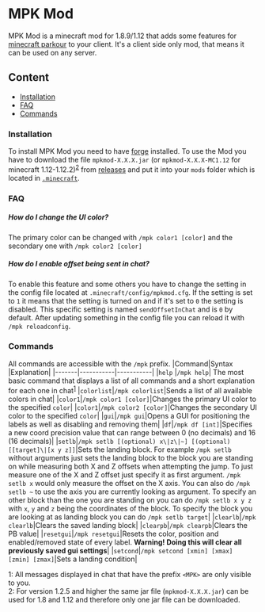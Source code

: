 # MPK Mod

MPK Mod is a minecraft mod for 1.8.9/1.12 that adds some features for [minecraft parkour](https://www.mcpk.wiki/wiki/Main_Page) to your client. It's a client side only mod, that means it can be used on any server.

## Content
- [Installation](#Installation)
- [FAQ](#FAQ)
- [Commands](#Commands)

### Installation

To install MPK Mod you need to have [forge](https://files.minecraftforge.net) installed.
To use the Mod you have to download the file `mpkmod-X.X.X.jar` (or `mpkmod-X.X.X-MC1.12` for minecraft 1.12-1.12.2)<sup>[2](#footnote2)</sup> from [releases](https://github.com/kurrycat2004/MpkMod/releases) and put it into your `mods` folder which is located in [`.minecraft`](https://minecraft.gamepedia.com/.minecraft).

### FAQ
##### **How do I change the UI color?**<br/>
The primary color can be changed with `/mpk color1 [color]` and the secondary one with `/mpk color2 [color]`

##### **How do I enable offset being sent in chat?**<br/>
To enable this feature and some others you have to change the setting in the config file located at `.minecraft/config/mpkmod.cfg`. If the setting is set to `1` it means that the setting is turned on and if it's set to `0` the setting is disabled. This specific setting is named `sendOffsetInChat` and is `0` by default. After updating something in the config file you can reload it with `/mpk reloadconfig`.

### Commands
All commands are accessible with the `/mpk` prefix.
|Command|Syntax     |Explanation|
|-------|-----------|-----------|
|`help` |`/mpk help`| The most basic command that displays a list of all commands and a short explanation for each one in chat<sup>[1](#footnote1)</sup>
|`colorlist`|`/mpk colorlist`|Sends a list of all available colors in chat|
|`color1`|`/mpk color1 [color]`|Changes the primary UI color to the specified `color`|
|`color1`|`/mpk color2 [color]`|Changes the secondary UI color to the specified `color`|
|`gui`|`/mpk gui`|Opens a GUI for positioning the labels as well as disabling and removing them|
|`df`|`/mpk df [int]`|Specifies a new coord precision value that can range between 0 (no decimals) and 16 (16 decimals)|
|`setlb`|`/mpk setlb [(optional) x\|z\|~] [(optional) [[target]\|[x y z]]`|Sets the landing block. For example `/mpk setlb` without arguments just sets the landing block to the block you are standing on while measuring both X and Z offsets when attempting the jump. To just measure one of the X and Z offset just specify it as first argument. `/mpk setlb x` would only measure the offset on the X axis. You can also do `/mpk setlb ~` to use the axis you are currently looking as argument. To specify an other block than the one you are standing on you can do `/mpk setlb x y z` with `x`, `y` and `z` being the coordinates of the block. To specify the block you are looking at as landing block you can do `/mpk setlb target`|
|`clearlb`|`/mpk clearlb`|Clears the saved landing block|
|`clearpb`|`/mpk clearpb`|Clears the PB value|
|`resetgui`|`/mpk resetgui`|Resets the color, position and enabled/removed state of every label. **Warning! Doing this will clear all previously saved gui settings**|
|`setcond`|`/mpk setcond [xmin] [xmax] [zmin] [zmax]`|Sets a landing condition|

<a name="footnote1">1</a>: All messages displayed in chat that have the prefix `<MPK>` are only visible to you.</br>
<a name="footnote2">2</a>: For version 1.2.5 and higher the same jar file (`mpkmod-X.X.X.jar`) can be used for 1.8 and 1.12 and therefore only one jar file can be downloaded.

